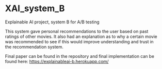 # XAI_system_B
Explainable AI project, system B for A/B testing

This system gave personal recommendations to the user based on past ratings of other movies. It also had an explanation as to why a certain movie was recommended to see if this would improve understanding and trust in the recommendation system.

Final paper can be found in the repository and final implementation can be found here: https://explainableai-b.herokuapp.com/
